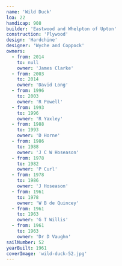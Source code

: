 ```yaml
---
name: 'Wild Duck'
loa: 22
handicap: 908
builder: 'Eastwood and Whelpton of Upton'
construction: 'Plywood'
design: 'Hardchine'
designer: 'Wyche and Coppock'
owners:
  - from: 2014
    to: null
    owner: 'James Clarke'
  - from: 2003
    to: 2014
    owner: 'David Long'
  - from: 1996
    to: 2003
    owner: 'R Powell'
  - from: 1993
    to: 1996
    owner: 'R Yaxley'
  - from: 1988
    to: 1993
    owner: 'D Horne'
  - from: 1986
    to: 1988
    owner: 'J C W Hoseason'
  - from: 1978
    to: 1982
    owner: 'P Curl'
  - from: 1978
    to: 1986
    owner: 'J Hoseason'
  - from: 1961
    to: 1978
    owner: 'W B de Quincey'
  - from: 1961
    to: 1963
    owner: 'G T Willis'
  - from: 1961
    to: 1963
    owner: 'Dr D Vaughn'
sailNumber: 52
yearBuilt: 1961
coverImage: 'wild-duck-52.jpg'
---
```

